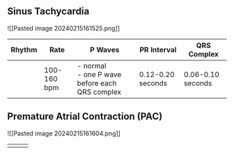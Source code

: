 ## Sinus Tachycardia
![[Pasted image 20240215161525.png]]

| Rhythm | Rate | P Waves | PR Interval | QRS Complex |
| ------ | ---- | ------- | ----------- | ----------- |
|        | 100-160 bpm     | - normal <br>- one P wave before each QRS complex        | 0.12-0.20 seconds            | 0.06-0.10 seconds            |
## Premature Atrial Contraction (PAC)
![[Pasted image 20240215161604.png]]

|  |  |  |
| ---- | ---- | ---- |
|  |  |  |
